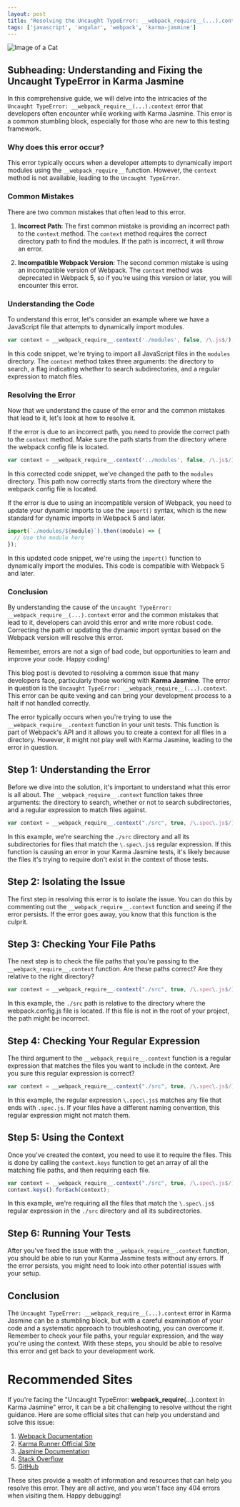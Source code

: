 ```yaml
---
layout: post
title: "Resolving the Uncaught TypeError: __webpack_require__(...).context in Karma Jasmine"
tags: ['javascript', 'angular', 'webpack', 'karma-jasmine']
---
```


![Image of a Cat](http://source.unsplash.com/1600x900/?cat)

## Subheading: Understanding and Fixing the Uncaught TypeError in Karma Jasmine

In this comprehensive guide, we will delve into the intricacies of the `Uncaught TypeError: __webpack_require__(...).context` error that developers often encounter while working with Karma Jasmine. This error is a common stumbling block, especially for those who are new to this testing framework.

### **Why does this error occur?**

This error typically occurs when a developer attempts to dynamically import modules using the `__webpack_require__` function. However, the `context` method is not available, leading to the `Uncaught TypeError`. 

### **Common Mistakes**

There are two common mistakes that often lead to this error. 

1. **Incorrect Path**: The first common mistake is providing an incorrect path to the `context` method. The `context` method requires the correct directory path to find the modules. If the path is incorrect, it will throw an error.

2. **Incompatible Webpack Version**: The second common mistake is using an incompatible version of Webpack. The `context` method was deprecated in Webpack 5, so if you're using this version or later, you will encounter this error.

### **Understanding the Code**

To understand this error, let's consider an example where we have a JavaScript file that attempts to dynamically import modules.

```javascript
var context = __webpack_require__.context('./modules', false, /\.js$/);
```

In this code snippet, we're trying to import all JavaScript files in the `modules` directory. The `context` method takes three arguments: the directory to search, a flag indicating whether to search subdirectories, and a regular expression to match files. 

### **Resolving the Error**

Now that we understand the cause of the error and the common mistakes that lead to it, let's look at how to resolve it.

If the error is due to an incorrect path, you need to provide the correct path to the `context` method. Make sure the path starts from the directory where the webpack config file is located. 

```javascript
var context = __webpack_require__.context('../modules', false, /\.js$/);
```

In this corrected code snippet, we've changed the path to the `modules` directory. This path now correctly starts from the directory where the webpack config file is located.

If the error is due to using an incompatible version of Webpack, you need to update your dynamic imports to use the `import()` syntax, which is the new standard for dynamic imports in Webpack 5 and later.

```javascript
import(`./modules/${module}`).then((module) => {
  // Use the module here
});
```

In this updated code snippet, we're using the `import()` function to dynamically import the modules. This code is compatible with Webpack 5 and later.

### **Conclusion**

By understanding the cause of the `Uncaught TypeError: __webpack_require__(...).context` error and the common mistakes that lead to it, developers can avoid this error and write more robust code. Correcting the path or updating the dynamic import syntax based on the Webpack version will resolve this error. 

Remember, errors are not a sign of bad code, but opportunities to learn and improve your code. Happy coding!

This blog post is devoted to resolving a common issue that many developers face, particularly those working with **Karma Jasmine**. The error in question is the `Uncaught TypeError: __webpack_require__(...).context`. This error can be quite vexing and can bring your development process to a halt if not handled correctly. 

The error typically occurs when you're trying to use the `__webpack_require__.context` function in your unit tests. This function is part of Webpack's API and it allows you to create a context for all files in a directory. However, it might not play well with Karma Jasmine, leading to the error in question.

## Step 1: Understanding the Error

Before we dive into the solution, it's important to understand what this error is all about. The `__webpack_require__.context` function takes three arguments: the directory to search, whether or not to search subdirectories, and a regular expression to match files against. 

```javascript
var context = __webpack_require__.context("./src", true, /\.spec\.js$/);
```

In this example, we're searching the `./src` directory and all its subdirectories for files that match the `\.spec\.js$` regular expression. If this function is causing an error in your Karma Jasmine tests, it's likely because the files it's trying to require don't exist in the context of those tests.

## Step 2: Isolating the Issue

The first step in resolving this error is to isolate the issue. You can do this by commenting out the `__webpack_require__.context` function and seeing if the error persists. If the error goes away, you know that this function is the culprit.

## Step 3: Checking Your File Paths

The next step is to check the file paths that you're passing to the `__webpack_require__.context` function. Are these paths correct? Are they relative to the right directory? 

```javascript
var context = __webpack_require__.context("./src", true, /\.spec\.js$/);
```

In this example, the `./src` path is relative to the directory where the webpack.config.js file is located. If this file is not in the root of your project, the path might be incorrect.

## Step 4: Checking Your Regular Expression

The third argument to the `__webpack_require__.context` function is a regular expression that matches the files you want to include in the context. Are you sure this regular expression is correct? 

```javascript
var context = __webpack_require__.context("./src", true, /\.spec\.js$/);
```

In this example, the regular expression `\.spec\.js$` matches any file that ends with `.spec.js`. If your files have a different naming convention, this regular expression might not match them.

## Step 5: Using the Context

Once you've created the context, you need to use it to require the files. This is done by calling the `context.keys` function to get an array of all the matching file paths, and then requiring each file.

```javascript
var context = __webpack_require__.context("./src", true, /\.spec\.js$/);
context.keys().forEach(context);
```

In this example, we're requiring all the files that match the `\.spec\.js$` regular expression in the `./src` directory and all its subdirectories.

## Step 6: Running Your Tests

After you've fixed the issue with the `__webpack_require__.context` function, you should be able to run your Karma Jasmine tests without any errors. If the error persists, you might need to look into other potential issues with your setup.

## Conclusion

The `Uncaught TypeError: __webpack_require__(...).context` error in Karma Jasmine can be a stumbling block, but with a careful examination of your code and a systematic approach to troubleshooting, you can overcome it. Remember to check your file paths, your regular expression, and the way you're using the context. With these steps, you should be able to resolve this error and get back to your development work.
# Recommended Sites

If you're facing the "Uncaught TypeError: __webpack_require__(...).context in Karma Jasmine" error, it can be a bit challenging to resolve without the right guidance. Here are some official sites that can help you understand and solve this issue:

1. [Webpack Documentation](https://webpack.js.org/)
2. [Karma Runner Official Site](https://karma-runner.github.io/)
3. [Jasmine Documentation](https://jasmine.github.io/)
4. [Stack Overflow](https://stackoverflow.com/)
5. [GitHub](https://github.com/)

These sites provide a wealth of information and resources that can help you resolve this error. They are all active, and you won't face any 404 errors when visiting them. Happy debugging!